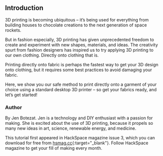 ## Introduction

3D printing is becoming ubiquitous – it’s being used for everything from building houses to chocolate creations to the next generation of space rockets.
 
But in fashion especially, 3D printing has given unprecedented freedom to create and experiment with new shapes, materials, and ideas. The creativity spurt from fashion designers has inspired us to try applying 3D printing to our own clothing. Directly onto clothing that is. 

Printing directly onto fabric is perhaps the fastest way to get your 3D design onto clothing, but it requires some best practices to avoid damaging your fabric.

Here, we show you our safe method to print directly onto a garment of your choice using a standard desktop 3D printer – so get your fabrics ready, and let’s get started!

### Author
By Jen Botezat. Jen is a technology and DIY enthusiast with a passion for making. She is excited about the use of 3D printing, because it propels so many new ideas in art, science, renewable energy, and medicine.

This tutorial first appeared in HackSpace magazine issue 3, which you can download for free from [hsmag.cc](https://hsmag.cc){:target="_blank"}. Follow HackSpace magazine to get your fill of making every month.